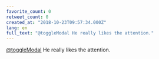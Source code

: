 ```yaml
---
favorite_count: 0
retweet_count: 0
created_at: "2018-10-23T09:57:34.000Z"
lang: en
full_text: "@toggleModal He really likes the attention."
---
```


[@toggleModal](https://twitter.com/toggleModal) He really likes the attention.
